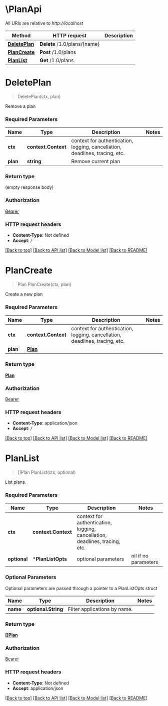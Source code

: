 # \PlanApi

All URIs are relative to *http://localhost*

Method | HTTP request | Description
------------- | ------------- | -------------
[**DeletePlan**](PlanApi.md#DeletePlan) | **Delete** /1.0/plans/{name} | 
[**PlanCreate**](PlanApi.md#PlanCreate) | **Post** /1.0/plans | 
[**PlanList**](PlanApi.md#PlanList) | **Get** /1.0/plans | 


# **DeletePlan**
> DeletePlan(ctx, plan)


Remove a plan

### Required Parameters

Name | Type | Description  | Notes
------------- | ------------- | ------------- | -------------
 **ctx** | **context.Context** | context for authentication, logging, cancellation, deadlines, tracing, etc.
  **plan** | **string**| Remove current plan | 

### Return type

 (empty response body)

### Authorization

[Bearer](../README.md#Bearer)

### HTTP request headers

 - **Content-Type**: Not defined
 - **Accept**: */*

[[Back to top]](#) [[Back to API list]](../README.md#documentation-for-api-endpoints) [[Back to Model list]](../README.md#documentation-for-models) [[Back to README]](../README.md)

# **PlanCreate**
> Plan PlanCreate(ctx, plan)


Create a new plan

### Required Parameters

Name | Type | Description  | Notes
------------- | ------------- | ------------- | -------------
 **ctx** | **context.Context** | context for authentication, logging, cancellation, deadlines, tracing, etc.
  **plan** | [**Plan**](Plan.md)|  | 

### Return type

[**Plan**](Plan.md)

### Authorization

[Bearer](../README.md#Bearer)

### HTTP request headers

 - **Content-Type**: application/json
 - **Accept**: */*

[[Back to top]](#) [[Back to API list]](../README.md#documentation-for-api-endpoints) [[Back to Model list]](../README.md#documentation-for-models) [[Back to README]](../README.md)

# **PlanList**
> []Plan PlanList(ctx, optional)


List plans.

### Required Parameters

Name | Type | Description  | Notes
------------- | ------------- | ------------- | -------------
 **ctx** | **context.Context** | context for authentication, logging, cancellation, deadlines, tracing, etc.
 **optional** | ***PlanListOpts** | optional parameters | nil if no parameters

### Optional Parameters
Optional parameters are passed through a pointer to a PlanListOpts struct

Name | Type | Description  | Notes
------------- | ------------- | ------------- | -------------
 **name** | **optional.String**| Filter applications by name. | 

### Return type

[**[]Plan**](Plan.md)

### Authorization

[Bearer](../README.md#Bearer)

### HTTP request headers

 - **Content-Type**: Not defined
 - **Accept**: application/json

[[Back to top]](#) [[Back to API list]](../README.md#documentation-for-api-endpoints) [[Back to Model list]](../README.md#documentation-for-models) [[Back to README]](../README.md)

